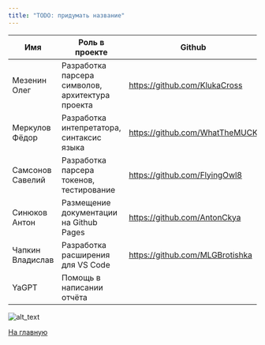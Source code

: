 ```yaml
---
title: "TODO: придумать название"
---
```


| Имя              | Роль в проекте                                   | Github                          |
|------------------|--------------------------------------------------|---------------------------------|
| Мезенин Олег     | Разработка парсера символов, архитектура проекта | https://github.com/KlukaCross   |
| Меркулов Фёдор   | Разработка интепретатора, синтаксис языка        | https://github.com/WhatTheMUCK  |
| Самсонов Савелий | Разработка парсера токенов, тестирование         | https://github.com/FlyingOwl8   |
| Синюков Антон    | Размещение документации на Github Pages          | https://github.com/AntonCkya    |
| Чапкин Владислав | Разработка расширения для VS Code                | https://github.com/MLGBrotishka |
| YaGPT            | Помощь в написании отчёта                        |                                 |

![alt_text](./img/frog6.png)

[На главную]({{site.baseurl}})